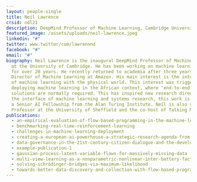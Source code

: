 ```yaml
---
layout: people-single
title: Neil Lawrence
crsid: ndl21
description: DeepMind Professor of Machine Learning, Cambridge University
featured_image: /assets/uploads/neil-lawrence.jpeg
linkedin: "#"
twitter: www.twitter/com/lawrennnd
facebook: "#"
email: "#"
biography: Neil Lawrence is the inaugural DeepMind Professor of Machine Learning
  at the University of Cambridge. He has been working on machine learning models
  for over 20 years. He recently returned to academia after three years as
  Director of Machine Learning at Amazon. His main interest is the interaction
  of machine learning with the physical world. This interest was triggered by
  deploying machine learning in the African context, where ‘end-to-end’
  solutions are normally required. This has inspired new research directions at
  the interface of machine learning and systems research, this work is funded by
  a Senior AI Fellowship from the Alan Turing Institute. Neil is also visiting
  Professor at the University of Sheffield and the co-host of Talking Machines.
publications:
  - an-empirical-evaluation-of-flow-based-programming-in-the-machine-learning-deployment-context
  - benchmarking-real-time-reinforcement-learning
  - challenges-in-machine-learning-deployment
  - creating-a-european-ai-powerhouse-a-strategic-research-agenda-from-the-european-learning-and-intelligent-systems-excellence-elise-consortium
  - data-governance-in-the-21st-century-citizen-dialogue-and-the-development-of-data-trusts
  - example-publication-1
  - gaussian-process-latent-variable-flows-for-massively-missing-data
  - multi-view-learning-as-a-nonparametric-nonlinear-inter-battery-factor-analysis
  - solving-schrödinger-bridges-via-maximum-likelihood
  - towards-better-data-discovery-and-collection-with-flow-based-programming
---
```

